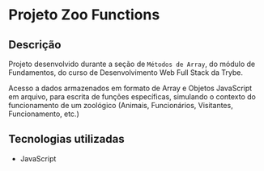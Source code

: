 # Projeto Zoo Functions

## Descrição
Projeto desenvolvido durante a seção de ``Métodos de Array``, do módulo de Fundamentos, do curso de Desenvolvimento Web Full Stack da Trybe.

Acesso a dados armazenados em formato de Array e Objetos JavaScript em arquivo, para escrita de funções específicas, simulando o contexto do funcionamento de um zoológico (Animais, Funcionários, Visitantes, Funcionamento, etc.)

## Tecnologias utilizadas
- JavaScript
